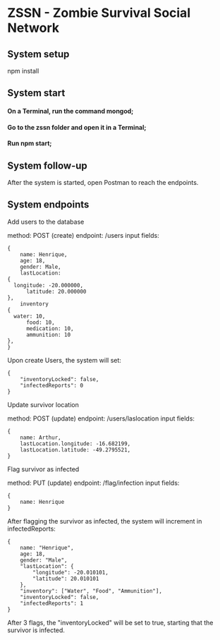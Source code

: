 # ZSSN - Zombie Survival Social Network

## System setup
npm install

## System start
#### On a Terminal, run the command mongod;
#### Go to the zssn folder and open it in a Terminal;
#### Run npm start;

## System follow-up
After the system is started, open Postman to reach the endpoints.

## System endpoints

Add users to the database

method: POST (create)
endpoint: /users
input fields:

	{
		name: Henrique,
		age: 18,
		gender: Male,
		lastLocation:
    {
      longitude: -20.000000,
		  latitude: 20.000000
    },
		inventory
    {
      water: 10,
		  food: 10,
		  medication: 10,
		  ammunition: 10
    },
	}
  
Upon create Users, the system will set:

	{
		"inventoryLocked": false,
		"infectedReports": 0
	}
  
Update survivor location

method: POST (update)
endpoint: /users/laslocation
input fields:

	{
		name: Arthur,
		lastLocation.longitude: -16.682199,
		lastLocation.latitude: -49.2795521,
	}
Flag survivor as infected

method: PUT (update)
endpoint: /flag/infection
input fields:

	{
		name: Henrique
	}
  
After flagging the survivor as infected, the system will increment in infectedReports:

	{
		name: "Henrique",
		age: 18,
		gender: "Male",
		"lastLocation": {
			"longitude": -20.010101,
			"latitude": 20.010101
		},
		"inventory": ["Water", "Food", "Ammunition"],
		"inventoryLocked": false,
		"infectedReports": 1
	}
  
After 3 flags, the "inventoryLocked" will be set to true, starting that the survivor is infected.
